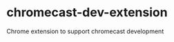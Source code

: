 chromecast-dev-extension
========================

Chrome extension to support chromecast development
